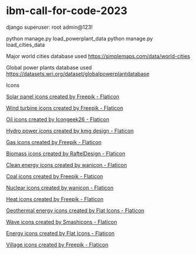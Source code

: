 # ibm-call-for-code-2023

django superuser:
root
admin@123!

python manage.py load_powerplant_data
python manage.py load_cities_data

Major world cities database used
https://simplemaps.com/data/world-cities

Global power plants database used
https://datasets.wri.org/dataset/globalpowerplantdatabase

Icons

<a href="https://www.flaticon.com/free-icons/solar-panel" title="solar panel icons">Solar panel icons created by Freepik - Flaticon</a>

<a href="https://www.flaticon.com/free-icons/wind-turbine" title="wind turbine icons">Wind turbine icons created by Freepik - Flaticon</a>

<a href="https://www.flaticon.com/free-icons/oil" title="oil icons">Oil icons created by Icongeek26 - Flaticon</a>

<a href="https://www.flaticon.com/free-icons/hydro-power" title="hydro power icons">Hydro power icons created by kmg design - Flaticon</a>

<a href="https://www.flaticon.com/free-icons/gas" title="gas icons">Gas icons created by Freepik - Flaticon</a>

<a href="https://www.flaticon.com/free-icons/biomass" title="biomass icons">Biomass icons created by RaftelDesign - Flaticon</a>

<a href="https://www.flaticon.com/free-icons/clean-energy" title="clean energy icons">Clean energy icons created by wanicon - Flaticon</a>

<a href="https://www.flaticon.com/free-icons/coal" title="coal icons">Coal icons created by Freepik - Flaticon</a>

<a href="https://www.flaticon.com/free-icons/nuclear" title="nuclear icons">Nuclear icons created by wanicon - Flaticon</a>

<a href="https://www.flaticon.com/free-icons/heat" title="heat icons">Heat icons created by Freepik - Flaticon</a>

<a href="https://www.flaticon.com/free-icons/geothermal-energy" title="geothermal energy icons">Geothermal energy icons created by Flat Icons - Flaticon</a>

<a href="https://www.flaticon.com/free-icons/wave" title="wave icons">Wave icons created by Smashicons - Flaticon</a>

<a href="https://www.flaticon.com/free-icons/energy" title="energy icons">Energy icons created by Flat Icons - Flaticon</a>

<a href="https://www.flaticon.com/free-icons/village" title="village icons">Village icons created by Freepik - Flaticon</a>
